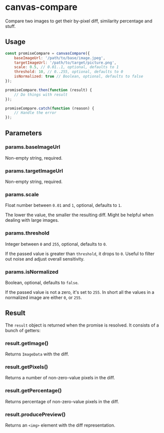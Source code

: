 # canvas-compare

Compare two images to get their by-pixel diff, similarity percentage and stuff.


## Usage

```javascript
const promiseCompare = canvasCompare({
	baseImageUrl: '/path/to/base/image.jpeg',
	targetImageUrl: '/path/to/target/picture.png',
	scale: 0.5, // 0.01..1, optional, defaults to 1
	threshold: 10, // 0..255, optional, defaults to 0
	isNormalized: true // Boolean, optional, defaults to false
});

promiseCompare.then(function (result) {
	// Do things with result
});

promiseCompare.catch(function (reason) {
	// Handle the error
});
```


## Parameters

### params.baseImageUrl

Non-empty string, required.

### params.targetImageUrl

Non-empty string, required.

### params.scale

Float number between `0.01` and `1`, optional, defaults to `1`.

The lower the value, the smaller the resulting diff. Might be helpful when dealing with large images.

### params.threshold

Integer between `0` and `255`, optional, defaults to `0`.

If the passed value is greater than `threshold`, it drops to `0`. Useful to filter out noise and adjust overall sensitivity.

### params.isNormalized

Boolean, optional, defaults to `false`.

If the passed value is not a zero, it's set to `255`. In short all the values in a normalized image are either `0`, or `255`.


## Result

The `result` object is returned when the promise is resolved. It consists of a bunch of getters:

### result.getImage()

Returns `ImageData` with the diff.

### result.getPixels()

Returns a number of non-zero-value pixels in the diff.

### result.getPercentage()

Returns percentage of non-zero-value pixels in the diff.

### result.producePreview()

Returns an `<img>` element with the diff representation.
